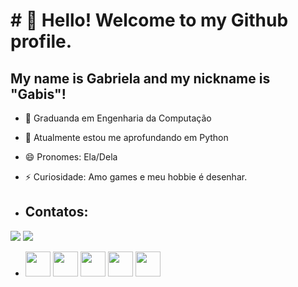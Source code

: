 # # 👋 Hello! Welcome to my Github profile.
## My name is Gabriela and my nickname is "Gabis"!

- 🔭 Graduanda em Engenharia da Computação
- 🌱 Atualmente estou me aprofundando em Python
- 😄 Pronomes: Ela/Dela
- ⚡ Curiosidade: Amo games e meu hobbie é desenhar.

- ## Contatos:

<div>

<a href="[https://instagram.com/seu-usuário-instagram-aqui](https://www.instagram.com/gabiisgarcia/)" target="_blank"><img loading="lazy" src="https://img.shields.io/badge/-Instagram-%23E4405F?style=for-the-badge&logo=instagram&logoColor=white" target="_blank"></a>
<a href="[https://www.linkedin.com/in/seu-usuário-linkedln-aqui](https://www.linkedin.com/in/gabriela-garcia-959513208/)" target="_blank"><img loading="lazy" src="https://img.shields.io/badge/-LinkedIn-%230077B5?style=for-the-badge&logo=linkedin&logoColor=white" target="_blank"></a>   
</div>


 - <img src="https://cdn.jsdelivr.net/gh/devicons/devicon/icons/html5/html5-original.svg" width="40" height="40"/> <img src="https://cdn.jsdelivr.net/gh/devicons/devicon/icons/java/java-original.svg" width="40" height="40"/> <img src="https://cdn.jsdelivr.net/gh/devicons/devicon/icons/javascript/javascript-original.svg" width="40" height="40"/> <img src="https://cdn.jsdelivr.net/gh/devicons/devicon/icons/css3/css3-original.svg" width="40" height="40"/> <img src="https://cdn.jsdelivr.net/gh/devicons/devicon/icons/python/python-original.svg" width="40" height="40"/>
          
          
          
